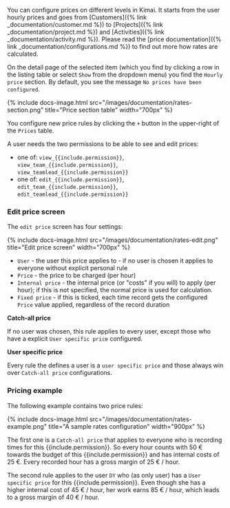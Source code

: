 You can configure prices on different levels in Kimai. It starts from the user hourly prices and goes from [Customers]({% link _documentation/customer.md %}) to
[Projects]({% link _documentation/project.md %}) and [Activities]({% link _documentation/activity.md %}).
Please read the [price documentation]({% link _documentation/configurations.md %}) to find out more how rates are calculated. 

On the detail page of the selected item (which you find by clicking a row in the listing table or select `Show` from the dropdown menu) 
you find the `Hourly price` section. By default, you see the message `No prices have been configured`.

{% include docs-image.html src="/images/documentation/rates-section.png" title="Price section table" width="700px" %}

You configure new price rules by clicking the `+` button in the upper-right of the `Prices` table.

A user needs the two permissions to be able to see and edit prices: 
- one of: `view_{{include.permission}}`, `view_team_{{include.permission}}`, `view_teamlead_{{include.permission}}` 
- one of: `edit_{{include.permission}}`, `edit_team_{{include.permission}}`, `edit_teamlead_{{include.permission}}`

### Edit price screen

The `edit price` screen has four settings:

{% include docs-image.html src="/images/documentation/rates-edit.png" title="Edit price screen" width="700px" %}

- `User` - the user this price applies to - if no user is chosen it applies to everyone without explicit personal rule  
- `Price` - the price to be charged (per hour)
- `Internal price` - the internal price (or "costs" if you will) to apply (per hour); if this is not specified, the normal price is used for calculation.
- `Fixed price` - if this is ticked, each time record gets the configured `Price` value applied, regardless of the record duration

**Catch-all price**  

If no user was chosen, this rule applies to every user, except those who have a explicit `User specific price` configured.

**User specific price**  

Every rule the defines a user is a `user specific price` and those always win over `Catch-all price` configurations.

### Pricing example

The following example contains two price rules:

{% include docs-image.html src="/images/documentation/rates-example.png" title="A sample rates configuration" width="900px" %}

The first one is a `Catch-all price` that applies to everyone who is recording times for this {{include.permission}}. 
So every hour counts with 50 € towards the budget of this {{include.permission}} and has internal costs of 25 €.
Every recorded hour has a gross margin of 25 € / hour.

The second rule applies to the user `DY` who (as only user) has a `User specific price` for this {{include.permission}}.
Even though she has a higher internal cost of 45 € / hour, her work earns 85 € / hour, which leads to a gross margin of 40 € / hour.
